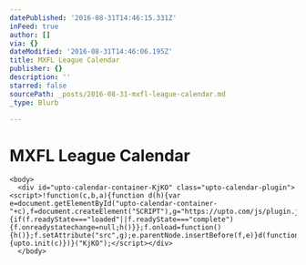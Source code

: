 ```yaml
---
datePublished: '2016-08-31T14:46:15.331Z'
inFeed: true
author: []
via: {}
dateModified: '2016-08-31T14:46:06.195Z'
title: MXFL League Calendar
publisher: {}
description: ''
starred: false
sourcePath: _posts/2016-08-31-mxfl-league-calendar.md
_type: Blurb

---
```

# MXFL League Calendar

    <body>
      <div id="upto-calendar-container-KjKO" class="upto-calendar-plugin"><script>!function(c,b,a){function d(h){var e=document.getElementById("upto-calendar-container-"+c),f=document.createElement("SCRIPT"),g="https://upto.com/js/plugin.js";f.onreadystatechange=function(){if(f.readyState==="loaded"||f.readyState==="complete"){f.onreadystatechange=null;h()}};f.onload=function(){h()};f.setAttribute("src",g);e.parentNode.insertBefore(f,e)}d(function(){upto.init(c)})}("KjKO");</script></div>
      </body>